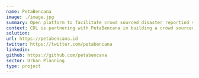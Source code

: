 ```yaml
---
name: PetaBencana
image: ./image.jpg
summary: Open platform to facilitate crowd sourced disaster reportind via social media.
context: CDL is partnering with PetaBencana in building a crowd sourced disaster reporting platfom. Quick response a the time of disaster was limited and/or delayed by the lack of real-time information for all the stakeholders. Although smaller pockets of information, reported directly by the affected people appear on social media, its utility is limited because of the unstructured nature. This platformaims towards enhancing the speed and accuracy of state response during disasters by filling these gaps.
solution:
url: https://petabencana.id
twitter: https://twitter.com/petabencana
linkedin:
github: https://github.com/petabencana
sector: Urban Planning
type: project
---
```

